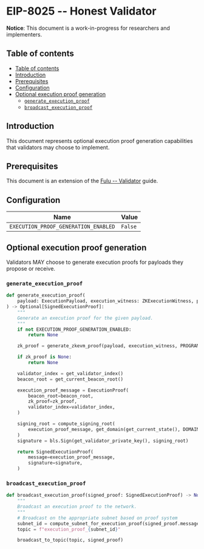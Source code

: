 # EIP-8025 -- Honest Validator

**Notice**: This document is a work-in-progress for researchers and
implementers.

## Table of contents

<!-- mdformat-toc start --slug=github --no-anchors --maxlevel=6 --minlevel=2 -->

- [Table of contents](#table-of-contents)
- [Introduction](#introduction)
- [Prerequisites](#prerequisites)
- [Configuration](#configuration)
- [Optional execution proof generation](#optional-execution-proof-generation)
  - [`generate_execution_proof`](#generate_execution_proof)
  - [`broadcast_execution_proof`](#broadcast_execution_proof)

<!-- mdformat-toc end -->

## Introduction

This document represents optional execution proof generation capabilities that
validators may choose to implement.

## Prerequisites

This document is an extension of the
[Fulu -- Validator](../../fulu/validator.md) guide.

## Configuration

| Name                                 | Value   |
| ------------------------------------ | ------- |
| `EXECUTION_PROOF_GENERATION_ENABLED` | `False` |

## Optional execution proof generation

Validators MAY choose to generate execution proofs for payloads they propose or
receive.

### `generate_execution_proof`

```python
def generate_execution_proof(
    payload: ExecutionPayload, execution_witness: ZKExecutionWitness, proof_id: ProofID
) -> Optional[SignedExecutionProof]:
    """
    Generate an execution proof for the given payload.
    """
    if not EXECUTION_PROOF_GENERATION_ENABLED:
        return None

    zk_proof = generate_zkevm_proof(payload, execution_witness, PROGRAM, proof_id)

    if zk_proof is None:
        return None

    validator_index = get_validator_index()
    beacon_root = get_current_beacon_root()

    execution_proof_message = ExecutionProof(
        beacon_root=beacon_root,
        zk_proof=zk_proof,
        validator_index=validator_index,
    )

    signing_root = compute_signing_root(
        execution_proof_message, get_domain(get_current_state(), DOMAIN_EXECUTION_PROOF)
    )
    signature = bls.Sign(get_validator_private_key(), signing_root)

    return SignedExecutionProof(
        message=execution_proof_message,
        signature=signature,
    )
```

### `broadcast_execution_proof`

```python
def broadcast_execution_proof(signed_proof: SignedExecutionProof) -> None:
    """
    Broadcast an execution proof to the network.
    """
    # Broadcast on the appropriate subnet based on proof system
    subnet_id = compute_subnet_for_execution_proof(signed_proof.message.zk_proof.proof_type)
    topic = f"execution_proof_{subnet_id}"

    broadcast_to_topic(topic, signed_proof)
```
